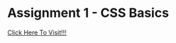 # Assignment 1 - CSS Basics
[Click Here To Visit!!!](https://anupkrmistry.github.io/CSS-Assignment/ "Home Page")
